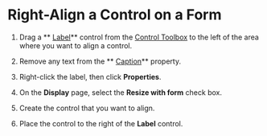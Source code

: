 
# Right-Align a Control on a Form

1. Drag a  ** [Label](546cc9e1-90e9-3b29-88ac-02fcc75f8f29.md)** control from the [Control Toolbox](f9ef4ea1-a403-040a-e162-1bcf263a027f.md) to the left of the area where you want to align a control.
    
2. Remove any text from the  ** [Caption](7aa70cd0-8ea8-871d-421c-6558c25e7ace.md)** property.
    
3. Right-click the label, then click  **Properties**. 
    
4. On the  **Display** page, select the **Resize with form** check box.
    
5. Create the control that you want to align. 
    
6. Place the control to the right of the  **Label** control.
    

